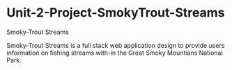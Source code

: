 # Unit-2-Project-SmokyTrout-Streams

Smoky-Trout Streams

Smoky-Trout Streams is a full stack web application design to provide users information on fishing streams with-in the Great Smoky Mountians National Park.